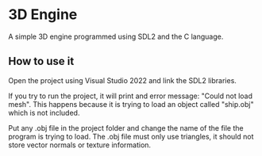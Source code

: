 # 3D Engine
A simple 3D engine programmed using SDL2 and the C language.

## How to use it
Open the project using Visual Studio 2022 and link the SDL2 libraries.

If you try to run the project, it will print and error message: "Could not load mesh". This happens because it is trying to load an object called "ship.obj" which is not included.

Put any .obj file in the project folder and change the name of the file the program is trying to load.
The .obj file must only use triangles, it should not store vector normals or texture information.
